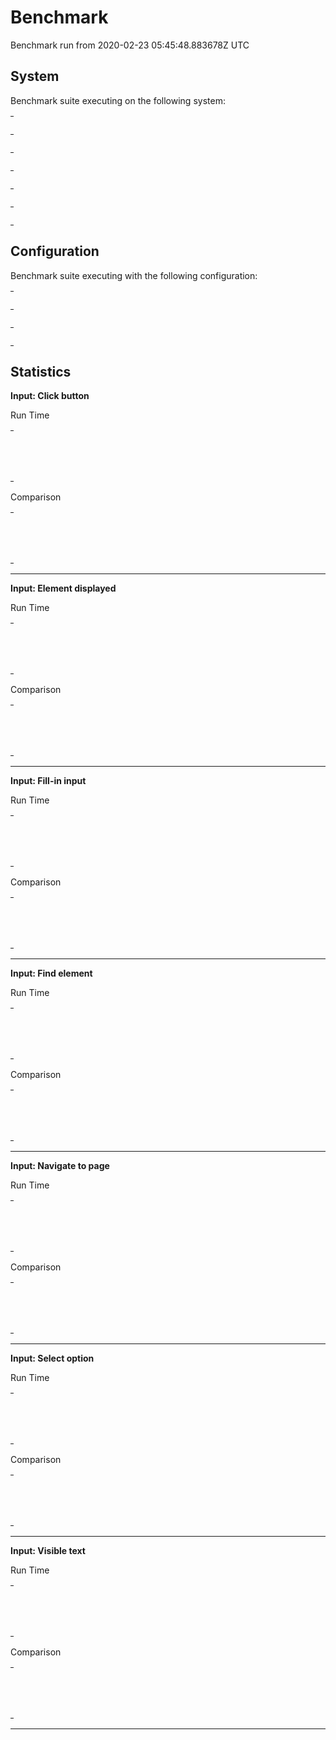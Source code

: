 # Benchmark

Benchmark run from 2020-02-23 05:45:48.883678Z UTC

## System

Benchmark suite executing on the following system:

<table style="width: 1%">
  <tr>
    <th style="width: 1%; white-space: nowrap">Operating System</th>
    <td>macOS</td>
  </tr><tr>
    <th style="white-space: nowrap">CPU Information</th>
    <td style="white-space: nowrap">Intel(R) Core(TM) i9-9880H CPU @ 2.30GHz</td>
  </tr><tr>
    <th style="white-space: nowrap">Number of Available Cores</th>
    <td style="white-space: nowrap">16</td>
  </tr><tr>
    <th style="white-space: nowrap">Available Memory</th>
    <td style="white-space: nowrap">32 GB</td>
  </tr><tr>
    <th style="white-space: nowrap">Elixir Version</th>
    <td style="white-space: nowrap">1.7.4</td>
  </tr><tr>
    <th style="white-space: nowrap">Erlang Version</th>
    <td style="white-space: nowrap">22.0</td>
  </tr>
</table>

## Configuration

Benchmark suite executing with the following configuration:

<table style="width: 1%">
  <tr>
    <th style="width: 1%">:time</th>
    <td style="white-space: nowrap">1 s</td>
  </tr><tr>
    <th>:parallel</th>
    <td style="white-space: nowrap">1</td>
  </tr><tr>
    <th>:warmup</th>
    <td style="white-space: nowrap">2 s</td>
  </tr>
</table>

## Statistics




__Input: Click button__

Run Time
<table style="width: 1%">
  <tr>
    <th>Name</th>
    <th style="text-align: right">IPS</th>
    <th style="text-align: right">Average</th>
    <th style="text-align: right">Devitation</th>
    <th style="text-align: right">Median</th>
    <th style="text-align: right">99th&nbsp;%</th>
  </tr>
  <tr>
    <td style="white-space: nowrap">Navigate (hound)</td>
    <td style="white-space: nowrap; text-align: right">71.84</td>
    <td style="white-space: nowrap; text-align: right">13.92 ms</td>
    <td style="white-space: nowrap; text-align: right">±5.71%</td>
    <td style="white-space: nowrap; text-align: right">13.75 ms</td>
    <td style="white-space: nowrap; text-align: right">16.22 ms</td>
  </tr>
  <tr>
    <td style="white-space: nowrap">Navigate (wallaby)</td>
    <td style="white-space: nowrap; text-align: right">62.89</td>
    <td style="white-space: nowrap; text-align: right">15.90 ms</td>
    <td style="white-space: nowrap; text-align: right">±4.81%</td>
    <td style="white-space: nowrap; text-align: right">15.94 ms</td>
    <td style="white-space: nowrap; text-align: right">18.23 ms</td>
  </tr>
</table>

Comparison
<table style="width: 1%">
  <tr>
    <th>Name</th>
    <th style="text-align: right">IPS</th>
    <th style="text-align: right">Slower</th>
  <tr>
    <td style="white-space: nowrap">Navigate (hound)</td>
    <td style="white-space: nowrap;text-align: right">71.84</td>
    <td>&nbsp;</td>
  </tr>
  <tr>
    <td style="white-space: nowrap">Navigate (wallaby)</td>
    <td style="white-space: nowrap; text-align: right">62.89</td>
    <td style="white-space: nowrap; text-align: right">1.14x</td>
  </tr>
</table>


<hr/>


__Input: Element displayed__

Run Time
<table style="width: 1%">
  <tr>
    <th>Name</th>
    <th style="text-align: right">IPS</th>
    <th style="text-align: right">Average</th>
    <th style="text-align: right">Devitation</th>
    <th style="text-align: right">Median</th>
    <th style="text-align: right">99th&nbsp;%</th>
  </tr>
  <tr>
    <td style="white-space: nowrap">Navigate (hound)</td>
    <td style="white-space: nowrap; text-align: right">71.18</td>
    <td style="white-space: nowrap; text-align: right">14.05 ms</td>
    <td style="white-space: nowrap; text-align: right">±5.47%</td>
    <td style="white-space: nowrap; text-align: right">13.92 ms</td>
    <td style="white-space: nowrap; text-align: right">16.34 ms</td>
  </tr>
  <tr>
    <td style="white-space: nowrap">Navigate (wallaby)</td>
    <td style="white-space: nowrap; text-align: right">64.19</td>
    <td style="white-space: nowrap; text-align: right">15.58 ms</td>
    <td style="white-space: nowrap; text-align: right">±4.47%</td>
    <td style="white-space: nowrap; text-align: right">15.76 ms</td>
    <td style="white-space: nowrap; text-align: right">17.66 ms</td>
  </tr>
</table>

Comparison
<table style="width: 1%">
  <tr>
    <th>Name</th>
    <th style="text-align: right">IPS</th>
    <th style="text-align: right">Slower</th>
  <tr>
    <td style="white-space: nowrap">Navigate (hound)</td>
    <td style="white-space: nowrap;text-align: right">71.18</td>
    <td>&nbsp;</td>
  </tr>
  <tr>
    <td style="white-space: nowrap">Navigate (wallaby)</td>
    <td style="white-space: nowrap; text-align: right">64.19</td>
    <td style="white-space: nowrap; text-align: right">1.11x</td>
  </tr>
</table>


<hr/>


__Input: Fill-in input__

Run Time
<table style="width: 1%">
  <tr>
    <th>Name</th>
    <th style="text-align: right">IPS</th>
    <th style="text-align: right">Average</th>
    <th style="text-align: right">Devitation</th>
    <th style="text-align: right">Median</th>
    <th style="text-align: right">99th&nbsp;%</th>
  </tr>
  <tr>
    <td style="white-space: nowrap">Navigate (hound)</td>
    <td style="white-space: nowrap; text-align: right">71.12</td>
    <td style="white-space: nowrap; text-align: right">14.06 ms</td>
    <td style="white-space: nowrap; text-align: right">±5.41%</td>
    <td style="white-space: nowrap; text-align: right">13.98 ms</td>
    <td style="white-space: nowrap; text-align: right">16.44 ms</td>
  </tr>
  <tr>
    <td style="white-space: nowrap">Navigate (wallaby)</td>
    <td style="white-space: nowrap; text-align: right">63.15</td>
    <td style="white-space: nowrap; text-align: right">15.84 ms</td>
    <td style="white-space: nowrap; text-align: right">±4.51%</td>
    <td style="white-space: nowrap; text-align: right">15.93 ms</td>
    <td style="white-space: nowrap; text-align: right">17.67 ms</td>
  </tr>
</table>

Comparison
<table style="width: 1%">
  <tr>
    <th>Name</th>
    <th style="text-align: right">IPS</th>
    <th style="text-align: right">Slower</th>
  <tr>
    <td style="white-space: nowrap">Navigate (hound)</td>
    <td style="white-space: nowrap;text-align: right">71.12</td>
    <td>&nbsp;</td>
  </tr>
  <tr>
    <td style="white-space: nowrap">Navigate (wallaby)</td>
    <td style="white-space: nowrap; text-align: right">63.15</td>
    <td style="white-space: nowrap; text-align: right">1.13x</td>
  </tr>
</table>


<hr/>


__Input: Find element__

Run Time
<table style="width: 1%">
  <tr>
    <th>Name</th>
    <th style="text-align: right">IPS</th>
    <th style="text-align: right">Average</th>
    <th style="text-align: right">Devitation</th>
    <th style="text-align: right">Median</th>
    <th style="text-align: right">99th&nbsp;%</th>
  </tr>
  <tr>
    <td style="white-space: nowrap">Navigate (hound)</td>
    <td style="white-space: nowrap; text-align: right">71.48</td>
    <td style="white-space: nowrap; text-align: right">13.99 ms</td>
    <td style="white-space: nowrap; text-align: right">±5.48%</td>
    <td style="white-space: nowrap; text-align: right">13.92 ms</td>
    <td style="white-space: nowrap; text-align: right">16.05 ms</td>
  </tr>
  <tr>
    <td style="white-space: nowrap">Navigate (wallaby)</td>
    <td style="white-space: nowrap; text-align: right">61.92</td>
    <td style="white-space: nowrap; text-align: right">16.15 ms</td>
    <td style="white-space: nowrap; text-align: right">±18.07%</td>
    <td style="white-space: nowrap; text-align: right">15.93 ms</td>
    <td style="white-space: nowrap; text-align: right">38.20 ms</td>
  </tr>
</table>

Comparison
<table style="width: 1%">
  <tr>
    <th>Name</th>
    <th style="text-align: right">IPS</th>
    <th style="text-align: right">Slower</th>
  <tr>
    <td style="white-space: nowrap">Navigate (hound)</td>
    <td style="white-space: nowrap;text-align: right">71.48</td>
    <td>&nbsp;</td>
  </tr>
  <tr>
    <td style="white-space: nowrap">Navigate (wallaby)</td>
    <td style="white-space: nowrap; text-align: right">61.92</td>
    <td style="white-space: nowrap; text-align: right">1.15x</td>
  </tr>
</table>


<hr/>


__Input: Navigate to page__

Run Time
<table style="width: 1%">
  <tr>
    <th>Name</th>
    <th style="text-align: right">IPS</th>
    <th style="text-align: right">Average</th>
    <th style="text-align: right">Devitation</th>
    <th style="text-align: right">Median</th>
    <th style="text-align: right">99th&nbsp;%</th>
  </tr>
  <tr>
    <td style="white-space: nowrap">Navigate (hound)</td>
    <td style="white-space: nowrap; text-align: right">69.86</td>
    <td style="white-space: nowrap; text-align: right">14.31 ms</td>
    <td style="white-space: nowrap; text-align: right">±5.85%</td>
    <td style="white-space: nowrap; text-align: right">14.13 ms</td>
    <td style="white-space: nowrap; text-align: right">16.69 ms</td>
  </tr>
  <tr>
    <td style="white-space: nowrap">Navigate (wallaby)</td>
    <td style="white-space: nowrap; text-align: right">63.03</td>
    <td style="white-space: nowrap; text-align: right">15.87 ms</td>
    <td style="white-space: nowrap; text-align: right">±4.66%</td>
    <td style="white-space: nowrap; text-align: right">16.02 ms</td>
    <td style="white-space: nowrap; text-align: right">17.29 ms</td>
  </tr>
</table>

Comparison
<table style="width: 1%">
  <tr>
    <th>Name</th>
    <th style="text-align: right">IPS</th>
    <th style="text-align: right">Slower</th>
  <tr>
    <td style="white-space: nowrap">Navigate (hound)</td>
    <td style="white-space: nowrap;text-align: right">69.86</td>
    <td>&nbsp;</td>
  </tr>
  <tr>
    <td style="white-space: nowrap">Navigate (wallaby)</td>
    <td style="white-space: nowrap; text-align: right">63.03</td>
    <td style="white-space: nowrap; text-align: right">1.11x</td>
  </tr>
</table>


<hr/>


__Input: Select option__

Run Time
<table style="width: 1%">
  <tr>
    <th>Name</th>
    <th style="text-align: right">IPS</th>
    <th style="text-align: right">Average</th>
    <th style="text-align: right">Devitation</th>
    <th style="text-align: right">Median</th>
    <th style="text-align: right">99th&nbsp;%</th>
  </tr>
  <tr>
    <td style="white-space: nowrap">Navigate (hound)</td>
    <td style="white-space: nowrap; text-align: right">71.50</td>
    <td style="white-space: nowrap; text-align: right">13.99 ms</td>
    <td style="white-space: nowrap; text-align: right">±5.31%</td>
    <td style="white-space: nowrap; text-align: right">13.90 ms</td>
    <td style="white-space: nowrap; text-align: right">16.77 ms</td>
  </tr>
  <tr>
    <td style="white-space: nowrap">Navigate (wallaby)</td>
    <td style="white-space: nowrap; text-align: right">63.69</td>
    <td style="white-space: nowrap; text-align: right">15.70 ms</td>
    <td style="white-space: nowrap; text-align: right">±4.03%</td>
    <td style="white-space: nowrap; text-align: right">15.70 ms</td>
    <td style="white-space: nowrap; text-align: right">17.04 ms</td>
  </tr>
</table>

Comparison
<table style="width: 1%">
  <tr>
    <th>Name</th>
    <th style="text-align: right">IPS</th>
    <th style="text-align: right">Slower</th>
  <tr>
    <td style="white-space: nowrap">Navigate (hound)</td>
    <td style="white-space: nowrap;text-align: right">71.50</td>
    <td>&nbsp;</td>
  </tr>
  <tr>
    <td style="white-space: nowrap">Navigate (wallaby)</td>
    <td style="white-space: nowrap; text-align: right">63.69</td>
    <td style="white-space: nowrap; text-align: right">1.12x</td>
  </tr>
</table>


<hr/>


__Input: Visible text__

Run Time
<table style="width: 1%">
  <tr>
    <th>Name</th>
    <th style="text-align: right">IPS</th>
    <th style="text-align: right">Average</th>
    <th style="text-align: right">Devitation</th>
    <th style="text-align: right">Median</th>
    <th style="text-align: right">99th&nbsp;%</th>
  </tr>
  <tr>
    <td style="white-space: nowrap">Navigate (hound)</td>
    <td style="white-space: nowrap; text-align: right">72.99</td>
    <td style="white-space: nowrap; text-align: right">13.70 ms</td>
    <td style="white-space: nowrap; text-align: right">±6.10%</td>
    <td style="white-space: nowrap; text-align: right">13.61 ms</td>
    <td style="white-space: nowrap; text-align: right">16.10 ms</td>
  </tr>
  <tr>
    <td style="white-space: nowrap">Navigate (wallaby)</td>
    <td style="white-space: nowrap; text-align: right">63.21</td>
    <td style="white-space: nowrap; text-align: right">15.82 ms</td>
    <td style="white-space: nowrap; text-align: right">±5.42%</td>
    <td style="white-space: nowrap; text-align: right">16.01 ms</td>
    <td style="white-space: nowrap; text-align: right">17.67 ms</td>
  </tr>
</table>

Comparison
<table style="width: 1%">
  <tr>
    <th>Name</th>
    <th style="text-align: right">IPS</th>
    <th style="text-align: right">Slower</th>
  <tr>
    <td style="white-space: nowrap">Navigate (hound)</td>
    <td style="white-space: nowrap;text-align: right">72.99</td>
    <td>&nbsp;</td>
  </tr>
  <tr>
    <td style="white-space: nowrap">Navigate (wallaby)</td>
    <td style="white-space: nowrap; text-align: right">63.21</td>
    <td style="white-space: nowrap; text-align: right">1.15x</td>
  </tr>
</table>


<hr/>

